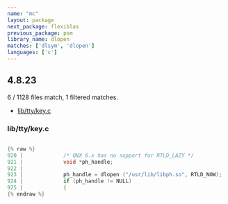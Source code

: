 ```yaml
---
name: "mc"
layout: package
next_package: flexiblas
previous_package: psm
library_name: dlopen
matches: ['dlsym', 'dlopen']
languages: ['c']
---
```

## 4.8.23
6 / 1128 files match, 1 filtered matches.

 - [lib/tty/key.c](#libttykeyc)

### lib/tty/key.c

```c

{% raw %}
920 |             /* QNX 6.x has no support for RTLD_LAZY */
921 |             void *ph_handle;
922 | 
923 |             ph_handle = dlopen ("/usr/lib/libph.so", RTLD_NOW);
924 |             if (ph_handle != NULL)
925 |             {
{% endraw %}

```